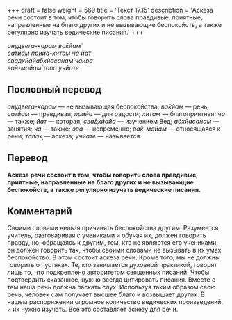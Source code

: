 +++
draft = false
weight = 569
title = 'Текст 17.15'
description = 'Аскеза речи состоит в том, чтобы говорить слова правдивые, приятные, направленные на благо других и не вызывающие беспокойств, а также регулярно изучать ведические писания.'
+++

_анудвега-карам̇ ва̄кйам̇  
сатйам̇ прийа-хитам̇ ча йат  
сва̄дхйа̄йа̄бхйасанам̇ чаива  
ва̄н̇-майам̇ тапа учйате_

## Пословный перевод

_анудвега_\-_карам_ — не вызывающая беспокойства; _ва̄кйам_ — речь; _сатйам_ — правдивая; _прийа_ — для радости; _хитам_ — благоприятная; _ча_ — также; _йат_ — которая; _сва̄дхйа̄йа_ — изучением Вед; _абхйасанам_ — занятия; _ча_ — также; _эва_ — непременно; _ва̄к_\-_майам_ — относящаяся к речи; _тапах̣_ — аскеза; _учйате_ — называется.

## Перевод

**Аскеза речи состоит в том, чтобы говорить слова правдивые, приятные, направленные на благо других и не вызывающие беспокойств, а также регулярно изучать ведические писания.**

## Комментарий

Своими словами нельзя причинять беспокойства другим. Разумеется, учитель, разговаривая с учениками и обучая их, должен говорить правду, но, обращаясь к другим, тем, кто не являются его учениками, он должен говорить так, чтобы своими словами не вызывать в их умах беспокойство. В этом состоит аскеза речи. Кроме того, мы не должны говорить о пустяках. Те, кто занимается духовной практикой, говорят лишь то, что подкреплено авторитетом священных писаний. Чтобы подтвердить сказанное, нужно всегда цитировать писания. Вместе с тем наша речь должна ласкать слух. Используя таким образом свою речь, человек сам получает высшее благо и возвышает других. В нашем распоряжении огромное количество ведических произведений, и их нужно изучать. Все это составляет аскезу для речи.

